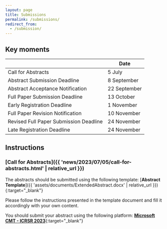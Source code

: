 ```yaml
---
layout: page
title: Submissions
permalink: /submissions/
redirect_from:
  - /submission/
---
```


## Key moments

|                                       | Date            |
| ------------------------------------- | --------------- |
| Call for Abstracts                    | 5 July          |
| Abstract Submission Deadline          | 8 September     |
| Abstract Acceptance Notification      | 22 September    |
| Full Paper Submission Deadline        | 13 October      |
| Early Registration Deadline           | 1 November      |
| Full Paper Revision Notification      | 10 November     |
| Revised Full Paper Submission Deadline| 24 November     |
| Late Registration Deadline            | 24 November     |

## Instructions

### [Call for Abstracts]({{ 'news/2023/07/05/call-for-abstracts.html' | relative_url }})
The abstracts should be submitted using the following template: [**Abstract Template**]({{ 'assets/documents/ExtendedAbstract.docx' | relative_url }}){:target="_blank"}

Please follow the instructions presented in the template document and fill it accordingly with your own content.

You should submit your abstract using the following platform: [**Microsoft CMT - ICRSR 2023**](https://cmt3.research.microsoft.com/ICRSR2023/){:target="_blank"}